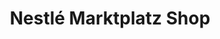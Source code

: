 ---
title: "Nestlé Marktplatz Shop"
url: /frankfurt-am-main/nestle-marktplatz-shop/
shop: Schokolade
---